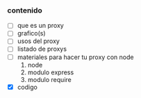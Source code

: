 ### contenido
- [ ] que es un proxy  
- [ ] grafico(s)  
- [ ] usos del proxy  
- [ ] listado de proxys  
- [ ] materiales para hacer tu proxy con node  
     1. node  
     1. modulo express  
     1. modulo require  
- [x] codigo
